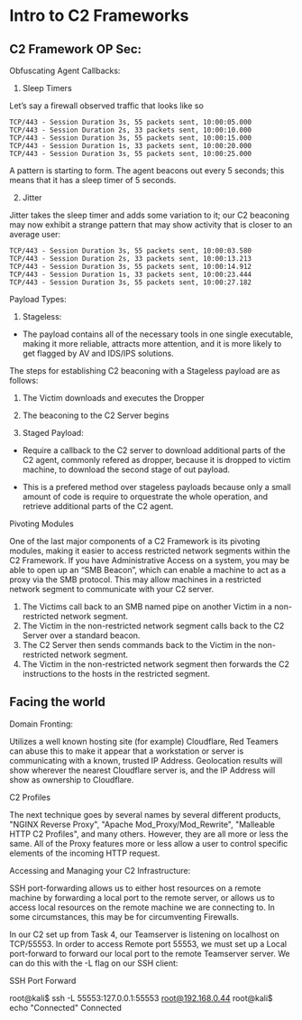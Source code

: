 # Intro to C2 Frameworks


## C2 Framework OP Sec:


Obfuscating Agent Callbacks:

1. Sleep Timers

 Let’s say a firewall observed traffic that looks like so

    TCP/443 - Session Duration 3s, 55 packets sent, 10:00:05.000
    TCP/443 - Session Duration 2s, 33 packets sent, 10:00:10.000
    TCP/443 - Session Duration 3s, 55 packets sent, 10:00:15.000
    TCP/443 - Session Duration 1s, 33 packets sent, 10:00:20.000
    TCP/443 - Session Duration 3s, 55 packets sent, 10:00:25.000

A pattern is starting to form. The agent beacons out every 5 seconds; this means that it has a sleep timer of 5 seconds.

2. Jitter

Jitter takes the sleep timer and adds some variation to it; our C2 beaconing may now exhibit a strange pattern that may show activity that is closer to an average user:

    TCP/443 - Session Duration 3s, 55 packets sent, 10:00:03.580
    TCP/443 - Session Duration 2s, 33 packets sent, 10:00:13.213
    TCP/443 - Session Duration 3s, 55 packets sent, 10:00:14.912
    TCP/443 - Session Duration 1s, 33 packets sent, 10:00:23.444
    TCP/443 - Session Duration 3s, 55 packets sent, 10:00:27.182

Payload Types:

1. Stageless:
- The payload contains all of the necessary tools in one single executable, making it more reliable, attracts more attention, and it is more likely to get flagged by AV and IDS/IPS solutions.

The steps for establishing C2 beaconing with a Stageless payload are as follows:

1. The Victim downloads and executes the Dropper
2. The beaconing to the C2 Server begins



2. Staged Payload:

- Require a callback to the C2 server to download additional parts of the C2 agent, commonly refered as dropper, because it is dropped to victim machine, to download the second stage of out payload.

- This is a prefered method over stageless payloads because only a small amount of code is require to orquestrate the whole operation, and retrieve additional parts of the C2 agent.

Pivoting Modules

One of the last major components of a C2 Framework is its pivoting modules, making it easier to access restricted network segments within the C2 Framework. If you have Administrative Access on a system, you may be able to open up an “SMB Beacon”, which can enable a machine to act as a proxy via the SMB protocol. This may allow machines in a restricted network segment to communicate with your C2 server.

1. The Victims call back to an SMB named pipe on another Victim in a non-restricted network segment.
2. The Victim in the non-restricted network segment calls back to the C2 Server over a standard beacon.
3. The C2 Server then sends commands back to the Victim in the non-restricted network segment.
4. The Victim in the non-restricted network segment then forwards the C2 instructions to the hosts in the restricted segment.

## Facing the world 

Domain Fronting:

Utilizes a well known hosting site (for example) Cloudflare,
Red Teamers can abuse this to make it appear that a workstation or server is communicating with a known, trusted IP Address. Geolocation results will show wherever the nearest Cloudflare server is, and the IP Address will show as ownership to Cloudflare.


C2 Profiles

The next technique goes by several names by several different products, "NGINX Reverse Proxy", "Apache Mod_Proxy/Mod_Rewrite",  "Malleable HTTP C2 Profiles", and many others. However, they are all more or less the same. All of the Proxy features more or less allow a user to control specific elements of the incoming HTTP request.

﻿Accessing and Managing your C2 Infrastructure:

SSH port-forwarding allows us to either host resources on a remote machine by forwarding a local port to the remote server, or allows us to access local resources on the remote machine we are connecting to.  In some circumstances, this may be for circumventing Firewalls.


In our C2 set up from Task 4, our Teamserver is listening on localhost on TCP/55553. In order to access Remote port 55553, we must set up a Local port-forward to forward our local port to the remote Teamserver server. We can do this with the -L flag on our SSH client:

SSH Port Forward

           
root@kali$ ssh -L 55553:127.0.0.1:55553 root@192.168.0.44
root@kali$ echo "Connected" 
Connected


